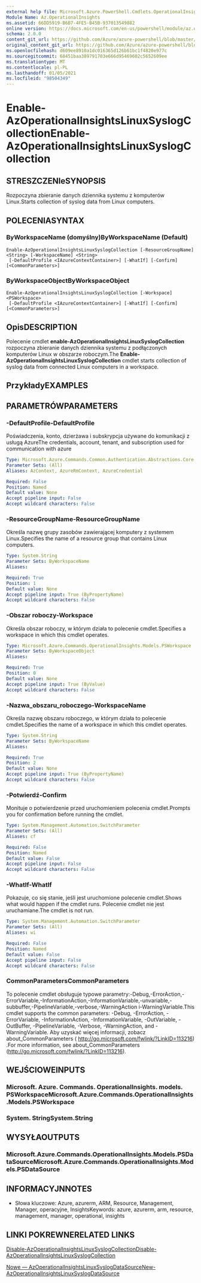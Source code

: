```yaml
---
external help file: Microsoft.Azure.PowerShell.Cmdlets.OperationalInsights.dll-Help.xml
Module Name: Az.OperationalInsights
ms.assetid: 66DD5919-B6B7-4FE5-B45B-937013549882
online version: https://docs.microsoft.com/en-us/powershell/module/az.operationalinsights/enable-azoperationalinsightslinuxsyslogcollection
schema: 2.0.0
content_git_url: https://github.com/Azure/azure-powershell/blob/master/src/OperationalInsights/OperationalInsights/help/Enable-AzOperationalInsightsLinuxSyslogCollection.md
original_content_git_url: https://github.com/Azure/azure-powershell/blob/master/src/OperationalInsights/OperationalInsights/help/Enable-AzOperationalInsightsLinuxSyslogCollection.md
ms.openlocfilehash: d609ee8910a1dc016365d126b61bc1f4820e977c
ms.sourcegitcommit: 68451baa389791703e666d95469602c5652609ee
ms.translationtype: MT
ms.contentlocale: pl-PL
ms.lasthandoff: 01/05/2021
ms.locfileid: "98504349"
---
```

# <span data-ttu-id="52374-101">Enable-AzOperationalInsightsLinuxSyslogCollection</span><span class="sxs-lookup"><span data-stu-id="52374-101">Enable-AzOperationalInsightsLinuxSyslogCollection</span></span>

## <span data-ttu-id="52374-102">STRESZCZENIe</span><span class="sxs-lookup"><span data-stu-id="52374-102">SYNOPSIS</span></span>
<span data-ttu-id="52374-103">Rozpoczyna zbieranie danych dziennika systemu z komputerów Linux.</span><span class="sxs-lookup"><span data-stu-id="52374-103">Starts collection of syslog data from Linux computers.</span></span>

## <span data-ttu-id="52374-104">POLECENIA</span><span class="sxs-lookup"><span data-stu-id="52374-104">SYNTAX</span></span>

### <span data-ttu-id="52374-105">ByWorkspaceName (domyślny)</span><span class="sxs-lookup"><span data-stu-id="52374-105">ByWorkspaceName (Default)</span></span>
```
Enable-AzOperationalInsightsLinuxSyslogCollection [-ResourceGroupName] <String> [-WorkspaceName] <String>
 [-DefaultProfile <IAzureContextContainer>] [-WhatIf] [-Confirm] [<CommonParameters>]
```

### <span data-ttu-id="52374-106">ByWorkspaceObject</span><span class="sxs-lookup"><span data-stu-id="52374-106">ByWorkspaceObject</span></span>
```
Enable-AzOperationalInsightsLinuxSyslogCollection [-Workspace] <PSWorkspace>
 [-DefaultProfile <IAzureContextContainer>] [-WhatIf] [-Confirm] [<CommonParameters>]
```

## <span data-ttu-id="52374-107">Opis</span><span class="sxs-lookup"><span data-stu-id="52374-107">DESCRIPTION</span></span>
<span data-ttu-id="52374-108">Polecenie cmdlet **enable-AzOperationalInsightsLinuxSyslogCollection** rozpoczyna zbieranie danych dziennika systemu z podłączonych komputerów Linux w obszarze roboczym.</span><span class="sxs-lookup"><span data-stu-id="52374-108">The **Enable-AzOperationalInsightsLinuxSyslogCollection** cmdlet starts collection of syslog data from connected Linux computers in a workspace.</span></span>

## <span data-ttu-id="52374-109">Przykłady</span><span class="sxs-lookup"><span data-stu-id="52374-109">EXAMPLES</span></span>

## <span data-ttu-id="52374-110">PARAMETRÓW</span><span class="sxs-lookup"><span data-stu-id="52374-110">PARAMETERS</span></span>

### <span data-ttu-id="52374-111">-DefaultProfile</span><span class="sxs-lookup"><span data-stu-id="52374-111">-DefaultProfile</span></span>
<span data-ttu-id="52374-112">Poświadczenia, konto, dzierżawa i subskrypcja używane do komunikacji z usługą Azure</span><span class="sxs-lookup"><span data-stu-id="52374-112">The credentials, account, tenant, and subscription used for communication with azure</span></span>

```yaml
Type: Microsoft.Azure.Commands.Common.Authentication.Abstractions.Core.IAzureContextContainer
Parameter Sets: (All)
Aliases: AzContext, AzureRmContext, AzureCredential

Required: False
Position: Named
Default value: None
Accept pipeline input: False
Accept wildcard characters: False
```

### <span data-ttu-id="52374-113">-ResourceGroupName</span><span class="sxs-lookup"><span data-stu-id="52374-113">-ResourceGroupName</span></span>
<span data-ttu-id="52374-114">Określa nazwę grupy zasobów zawierającej komputery z systemem Linux.</span><span class="sxs-lookup"><span data-stu-id="52374-114">Specifies the name of a resource group that contains Linux computers.</span></span>

```yaml
Type: System.String
Parameter Sets: ByWorkspaceName
Aliases:

Required: True
Position: 1
Default value: None
Accept pipeline input: True (ByPropertyName)
Accept wildcard characters: False
```

### <span data-ttu-id="52374-115">-Obszar roboczy</span><span class="sxs-lookup"><span data-stu-id="52374-115">-Workspace</span></span>
<span data-ttu-id="52374-116">Określa obszar roboczy, w którym działa to polecenie cmdlet.</span><span class="sxs-lookup"><span data-stu-id="52374-116">Specifies a workspace in which this cmdlet operates.</span></span>

```yaml
Type: Microsoft.Azure.Commands.OperationalInsights.Models.PSWorkspace
Parameter Sets: ByWorkspaceObject
Aliases:

Required: True
Position: 0
Default value: None
Accept pipeline input: True (ByValue)
Accept wildcard characters: False
```

### <span data-ttu-id="52374-117">-Nazwa_obszaru_roboczego</span><span class="sxs-lookup"><span data-stu-id="52374-117">-WorkspaceName</span></span>
<span data-ttu-id="52374-118">Określa nazwę obszaru roboczego, w którym działa to polecenie cmdlet.</span><span class="sxs-lookup"><span data-stu-id="52374-118">Specifies the name of a workspace in which this cmdlet operates.</span></span>

```yaml
Type: System.String
Parameter Sets: ByWorkspaceName
Aliases:

Required: True
Position: 2
Default value: None
Accept pipeline input: True (ByPropertyName)
Accept wildcard characters: False
```

### <span data-ttu-id="52374-119">-Potwierdź</span><span class="sxs-lookup"><span data-stu-id="52374-119">-Confirm</span></span>
<span data-ttu-id="52374-120">Monituje o potwierdzenie przed uruchomieniem polecenia cmdlet.</span><span class="sxs-lookup"><span data-stu-id="52374-120">Prompts you for confirmation before running the cmdlet.</span></span>

```yaml
Type: System.Management.Automation.SwitchParameter
Parameter Sets: (All)
Aliases: cf

Required: False
Position: Named
Default value: False
Accept pipeline input: False
Accept wildcard characters: False
```

### <span data-ttu-id="52374-121">-WhatIf</span><span class="sxs-lookup"><span data-stu-id="52374-121">-WhatIf</span></span>
<span data-ttu-id="52374-122">Pokazuje, co się stanie, jeśli jest uruchomione polecenie cmdlet.</span><span class="sxs-lookup"><span data-stu-id="52374-122">Shows what would happen if the cmdlet runs.</span></span>
<span data-ttu-id="52374-123">Polecenie cmdlet nie jest uruchamiane.</span><span class="sxs-lookup"><span data-stu-id="52374-123">The cmdlet is not run.</span></span>

```yaml
Type: System.Management.Automation.SwitchParameter
Parameter Sets: (All)
Aliases: wi

Required: False
Position: Named
Default value: False
Accept pipeline input: False
Accept wildcard characters: False
```

### <span data-ttu-id="52374-124">CommonParameters</span><span class="sxs-lookup"><span data-stu-id="52374-124">CommonParameters</span></span>
<span data-ttu-id="52374-125">To polecenie cmdlet obsługuje typowe parametry:-Debug,-ErrorAction,-ErrorVariable,-InformationAction,-InformationVariable,-unvariable,-subbuffer,-PipelineVariable,-verbose,-WarningAction i-WarningVariable.</span><span class="sxs-lookup"><span data-stu-id="52374-125">This cmdlet supports the common parameters: -Debug, -ErrorAction, -ErrorVariable, -InformationAction, -InformationVariable, -OutVariable, -OutBuffer, -PipelineVariable, -Verbose, -WarningAction, and -WarningVariable.</span></span> <span data-ttu-id="52374-126">Aby uzyskać więcej informacji, zobacz about_CommonParameters ( http://go.microsoft.com/fwlink/?LinkID=113216) .</span><span class="sxs-lookup"><span data-stu-id="52374-126">For more information, see about_CommonParameters (http://go.microsoft.com/fwlink/?LinkID=113216).</span></span>

## <span data-ttu-id="52374-127">WEJŚCIOWE</span><span class="sxs-lookup"><span data-stu-id="52374-127">INPUTS</span></span>

### <span data-ttu-id="52374-128">Microsoft. Azure. Commands. OperationalInsights. models. PSWorkspace</span><span class="sxs-lookup"><span data-stu-id="52374-128">Microsoft.Azure.Commands.OperationalInsights.Models.PSWorkspace</span></span>

### <span data-ttu-id="52374-129">System. String</span><span class="sxs-lookup"><span data-stu-id="52374-129">System.String</span></span>

## <span data-ttu-id="52374-130">WYSYŁA</span><span class="sxs-lookup"><span data-stu-id="52374-130">OUTPUTS</span></span>

### <span data-ttu-id="52374-131">Microsoft.Azure.Commands.OperationalInsights.Models.PSDataSource</span><span class="sxs-lookup"><span data-stu-id="52374-131">Microsoft.Azure.Commands.OperationalInsights.Models.PSDataSource</span></span>

## <span data-ttu-id="52374-132">INFORMACYJN</span><span class="sxs-lookup"><span data-stu-id="52374-132">NOTES</span></span>
* <span data-ttu-id="52374-133">Słowa kluczowe: Azure, azurerm, ARM, Resource, Management, Manager, operacyjne, Insights</span><span class="sxs-lookup"><span data-stu-id="52374-133">Keywords: azure, azurerm, arm, resource, management, manager, operational, insights</span></span>

## <span data-ttu-id="52374-134">LINKI POKREWNE</span><span class="sxs-lookup"><span data-stu-id="52374-134">RELATED LINKS</span></span>

[<span data-ttu-id="52374-135">Disable-AzOperationalInsightsLinuxSyslogCollection</span><span class="sxs-lookup"><span data-stu-id="52374-135">Disable-AzOperationalInsightsLinuxSyslogCollection</span></span>](./Disable-AzOperationalInsightsLinuxSyslogCollection.md)

[<span data-ttu-id="52374-136">Nowe — AzOperationalInsightsLinuxSyslogDataSource</span><span class="sxs-lookup"><span data-stu-id="52374-136">New-AzOperationalInsightsLinuxSyslogDataSource</span></span>](./New-AzOperationalInsightsLinuxSyslogDataSource.md)


